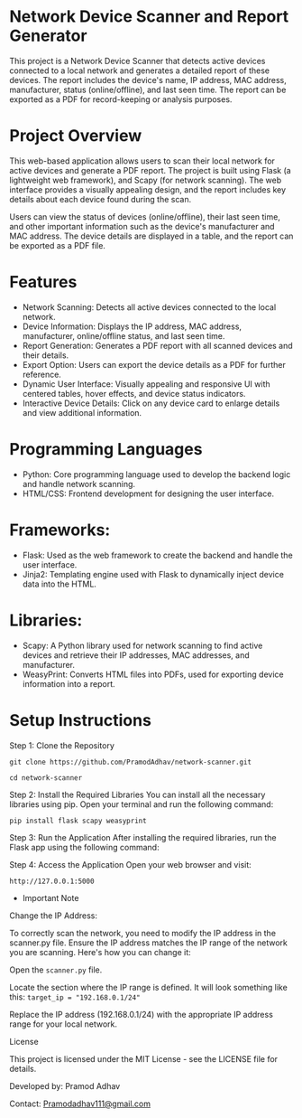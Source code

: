 # Network Device Scanner and Report Generator

This project is a Network Device Scanner that detects active devices connected to a local network and generates a detailed report of these devices. The report includes the device's name, IP address, MAC address, manufacturer, status (online/offline), and last seen time. The report can be exported as a PDF for record-keeping or analysis purposes.

# Project Overview
This web-based application allows users to scan their local network for active devices and generate a PDF report. The project is built using Flask (a lightweight web framework), and Scapy (for network scanning). The web interface provides a visually appealing design, and the report includes key details about each device found during the scan.

Users can view the status of devices (online/offline), their last seen time, and other important information such as the device's manufacturer and MAC address. The device details are displayed in a table, and the report can be exported as a PDF file.

# Features
* Network Scanning: Detects all active devices connected to the local network.
* Device Information: Displays the IP address, MAC address, manufacturer, online/offline status, and last seen time.
* Report Generation: Generates a PDF report with all scanned devices and their details.
* Export Option: Users can export the device details as a PDF for further reference.
* Dynamic User Interface: Visually appealing and responsive UI with centered tables, hover effects, and device status indicators.
* Interactive Device Details: Click on any device card to enlarge details and view additional information.

# Programming Languages
* Python: Core programming language used to develop the backend logic and handle network scanning.
* HTML/CSS: Frontend development for designing the user interface.
# Frameworks:
* Flask: Used as the web framework to create the backend and handle the user interface.
* Jinja2: Templating engine used with Flask to dynamically inject device data into the HTML.
# Libraries:
* Scapy: A Python library used for network scanning to find active devices and retrieve their IP addresses, MAC addresses, and manufacturer.
* WeasyPrint: Converts HTML files into PDFs, used for exporting device information into a report.

# Setup Instructions

Step 1: Clone the Repository

```git clone https://github.com/PramodAdhav/network-scanner.git```

```cd network-scanner```

Step 2: Install the Required Libraries
You can install all the necessary libraries using pip. Open your terminal and run the following command:

```pip install flask scapy weasyprint```

Step 3: Run the Application
After installing the required libraries, run the Flask app using the following command:

Step 4: Access the Application
Open your web browser and visit:

```http://127.0.0.1:5000```

* Important Note

Change the IP Address:

To correctly scan the network, you need to modify the IP address in the scanner.py file. Ensure the IP address matches the IP range of the network you are scanning. Here's how you can change it:

Open the ```scanner.py``` file.

Locate the section where the IP range is defined. It will look something like this:
```target_ip = "192.168.0.1/24"```

Replace the IP address (192.168.0.1/24) with the appropriate IP address range for your local network.

License

This project is licensed under the MIT License - see the LICENSE file for details.


Developed by: Pramod Adhav

Contact: Pramodadhav111@gmail.com
